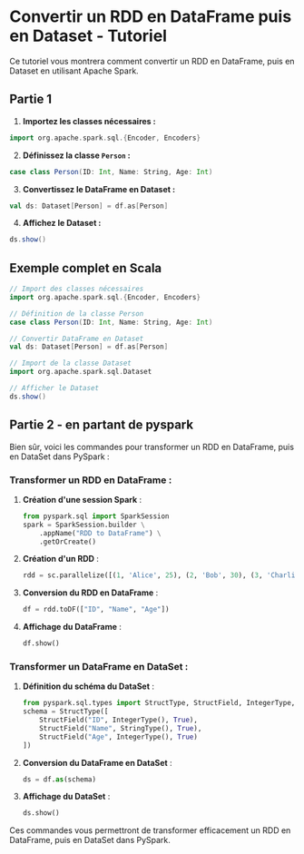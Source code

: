 # Convertir un RDD en DataFrame puis en Dataset - Tutoriel

Ce tutoriel vous montrera comment convertir un RDD en DataFrame, puis en Dataset en utilisant Apache Spark.

## Partie 1

1. **Importez les classes nécessaires :**
```scala
import org.apache.spark.sql.{Encoder, Encoders}
```

2. **Définissez la classe `Person` :**
```scala
case class Person(ID: Int, Name: String, Age: Int)
```

3. **Convertissez le DataFrame en Dataset :**
```scala
val ds: Dataset[Person] = df.as[Person]
```

4. **Affichez le Dataset :**
```scala
ds.show()
```

## Exemple complet en Scala

```scala
// Import des classes nécessaires
import org.apache.spark.sql.{Encoder, Encoders}

// Définition de la classe Person
case class Person(ID: Int, Name: String, Age: Int)

// Convertir DataFrame en Dataset
val ds: Dataset[Person] = df.as[Person]

// Import de la classe Dataset
import org.apache.spark.sql.Dataset

// Afficher le Dataset
ds.show()
```
## Partie 2 - en partant de pyspark

Bien sûr, voici les commandes pour transformer un RDD en DataFrame, puis en DataSet dans PySpark :

### Transformer un RDD en DataFrame :

1. **Création d'une session Spark** :
   ```python
   from pyspark.sql import SparkSession
   spark = SparkSession.builder \
       .appName("RDD to DataFrame") \
       .getOrCreate()
   ```

2. **Création d'un RDD** :
   ```python
   rdd = sc.parallelize([(1, 'Alice', 25), (2, 'Bob', 30), (3, 'Charlie', 35)])
   ```

3. **Conversion du RDD en DataFrame** :
   ```python
   df = rdd.toDF(["ID", "Name", "Age"])
   ```

4. **Affichage du DataFrame** :
   ```python
   df.show()
   ```

### Transformer un DataFrame en DataSet :

1. **Définition du schéma du DataSet** :
   ```python
   from pyspark.sql.types import StructType, StructField, IntegerType, StringType
   schema = StructType([
       StructField("ID", IntegerType(), True),
       StructField("Name", StringType(), True),
       StructField("Age", IntegerType(), True)
   ])
   ```

2. **Conversion du DataFrame en DataSet** :
   ```python
   ds = df.as(schema)
   ```

3. **Affichage du DataSet** :
   ```python
   ds.show()
   ```
Ces commandes vous permettront de transformer efficacement un RDD en DataFrame, puis en DataSet dans PySpark.
